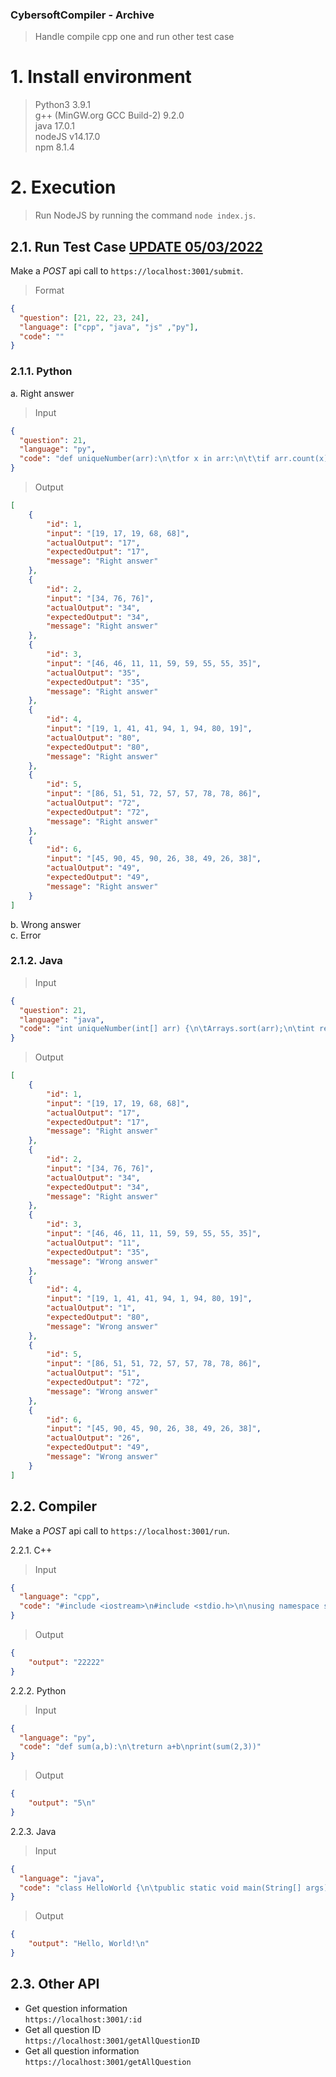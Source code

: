 ### CybersoftCompiler - Archive ###
> Handle compile cpp one and run other test case

# 1. Install environment #
> Python3 3.9.1  
> g++ (MinGW.org GCC Build-2) 9.2.0  
> java 17.0.1  
> nodeJS v14.17.0  
> npm 8.1.4  

# 2. Execution #
> Run NodeJS by running the command `node index.js`.  
## 2.1. Run Test Case <ins>UPDATE 05/03/2022</ins> ##  
Make a *POST* api call to `https://localhost:3001/submit`.  
> Format
```json
{
  "question": [21, 22, 23, 24],
  "language": ["cpp", "java", "js" ,"py"],
  "code": ""
}
```

### 2.1.1. Python  ###   
a. Right answer
> Input  
```json
{
  "question": 21,
  "language": "py",
  "code": "def uniqueNumber(arr):\n\tfor x in arr:\n\t\tif arr.count(x) == 1:\n\t\t\treturn x\n"
}
```
> Output  
```json
[
    {
        "id": 1,
        "input": "[19, 17, 19, 68, 68]",
        "actualOutput": "17",
        "expectedOutput": "17",
        "message": "Right answer"
    },
    {
        "id": 2,
        "input": "[34, 76, 76]",
        "actualOutput": "34",
        "expectedOutput": "34",
        "message": "Right answer"
    },
    {
        "id": 3,
        "input": "[46, 46, 11, 11, 59, 59, 55, 55, 35]",
        "actualOutput": "35",
        "expectedOutput": "35",
        "message": "Right answer"
    },
    {
        "id": 4,
        "input": "[19, 1, 41, 41, 94, 1, 94, 80, 19]",
        "actualOutput": "80",
        "expectedOutput": "80",
        "message": "Right answer"
    },
    {
        "id": 5,
        "input": "[86, 51, 51, 72, 57, 57, 78, 78, 86]",
        "actualOutput": "72",
        "expectedOutput": "72",
        "message": "Right answer"
    },
    {
        "id": 6,
        "input": "[45, 90, 45, 90, 26, 38, 49, 26, 38]",
        "actualOutput": "49",
        "expectedOutput": "49",
        "message": "Right answer"
    }
]
```
b. Wrong answer  
c. Error  

### 2.1.2. Java  ###   
> Input  
```json
{
  "question": 21,
  "language": "java",
  "code": "int uniqueNumber(int[] arr) {\n\tArrays.sort(arr);\n\tint result = 0;\n\tfor(int i = 0; i < arr.length; i += 2) {\n\t\tif (arr[i] != arr[i + 2]) {\n\t\t\tresult = arr[i];\n\t\t\tbreak;\n\t\t}\n\t}\n\treturn result;\n}"
}
```
> Output  
```json
[
    {
        "id": 1,
        "input": "[19, 17, 19, 68, 68]",
        "actualOutput": "17",
        "expectedOutput": "17",
        "message": "Right answer"
    },
    {
        "id": 2,
        "input": "[34, 76, 76]",
        "actualOutput": "34",
        "expectedOutput": "34",
        "message": "Right answer"
    },
    {
        "id": 3,
        "input": "[46, 46, 11, 11, 59, 59, 55, 55, 35]",
        "actualOutput": "11",
        "expectedOutput": "35",
        "message": "Wrong answer"
    },
    {
        "id": 4,
        "input": "[19, 1, 41, 41, 94, 1, 94, 80, 19]",
        "actualOutput": "1",
        "expectedOutput": "80",
        "message": "Wrong answer"
    },
    {
        "id": 5,
        "input": "[86, 51, 51, 72, 57, 57, 78, 78, 86]",
        "actualOutput": "51",
        "expectedOutput": "72",
        "message": "Wrong answer"
    },
    {
        "id": 6,
        "input": "[45, 90, 45, 90, 26, 38, 49, 26, 38]",
        "actualOutput": "26",
        "expectedOutput": "49",
        "message": "Wrong answer"
    }
]
```

## 2.2. Compiler ##
Make a *POST* api call to `https://localhost:3001/run`.
<!-- - npm config set strict-ssl=false -->
<!-- - set NODE_TLS_REJECT_UNAUTHORIZED=0  -->

2.2.1. C++  
> Input  
```json
{
  "language": "cpp",
  "code": "#include <iostream>\n#include <stdio.h>\n\nusing namespace std;\n\nint main() {\nint a = 5, b=2;\nfor (int i = 0; i<a; i++){\ncout << b;\n}\nreturn 0;\n}"
}
```
> Output  
```json
{
    "output": "22222"
}
```

2.2.2. Python  
> Input  
```json
{
  "language": "py",
  "code": "def sum(a,b):\n\treturn a+b\nprint(sum(2,3))"
}
```
> Output  
```json
{
    "output": "5\n"
}
```

2.2.3. Java  
> Input  
```json
{
  "language": "java",
  "code": "class HelloWorld {\n\tpublic static void main(String[] args) {\n\t\tSystem.out.println(\"Hello, World!\"); \n\t}\n}"
}
```
> Output  
```json
{
    "output": "Hello, World!\n"
}
```
## 2.3. Other API ##  
- Get question information  
`https://localhost:3001/:id`  
- Get all question ID  
`https://localhost:3001/getAllQuestionID`  
- Get all question information  
`https://localhost:3001/getAllQuestion`  
